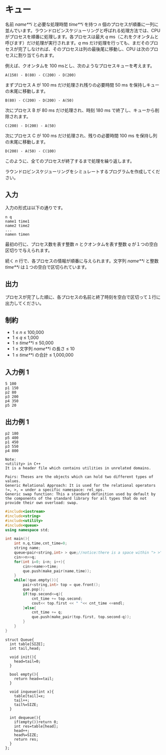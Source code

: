 # キュー

名前 *name**i* と必要な処理時間 *time**i* を持つ *n* 個のプロセスが順番に一列に並んでいます。ラウンドロビンスケジューリングと呼ばれる処理方法では、CPU がプロセスを順番に処理します。各プロセスは最大 *q* ms（これをクオンタムと呼びます）だけ処理が実行されます。*q* ms だけ処理を行っても、まだそのプロセスが完了しなければ、そのプロセスは列の最後尾に移動し、CPU は次のプロセスに割り当てられます。

例えば、クオンタムを 100 msとし、次のようなプロセスキューを考えます。

```
A(150) - B(80) - C(200) - D(200)
```

まずプロセス A が 100 ms だけ処理され残りの必要時間 50 ms を保持しキューの末尾に移動します。

```
B(80) - C(200) - D(200) - A(50)
```

次にプロセス B が 80 ms だけ処理され、時刻 180 ms で終了し、キューから削除されます。

```
C(200) - D(200) - A(50)
```

次にプロセス C が 100 ms だけ処理され、残りの必要時間 100 ms を保持し列の末尾に移動します。

```
D(200) - A(50) - C(100)
```

このように、全てのプロセスが終了するまで処理を繰り返します。

ラウンドロビンスケジューリングをシミュレートするプログラムを作成してください。

## 入力

入力の形式は以下の通りです。

```
n q
name1 time1
name2 time2
...
namen timen
```

最初の行に、プロセス数を表す整数 *n* とクオンタムを表す整数 *q* が１つの空白区切りで与えられます。

続く *n* 行で、各プロセスの情報が順番に与えられます。文字列 *name**i* と整数 *time**i* は１つの空白で区切られています。

## 出力

プロセスが完了した順に、各プロセスの名前と終了時刻を空白で区切って１行に出力してください。

## 制約

- 1 ≤ *n* ≤ 100,000
- 1 ≤ *q* ≤ 1,000
- 1 ≤ *time**i* ≤ 50,000
- 1 ≤ 文字列 *name**i* の長さ ≤ 10
- 1 ≤ *time**i* の合計 ≤ 1,000,000

## 入力例 1

```
5 100
p1 150
p2 80
p3 200
p4 350
p5 20
```

## 出力例 1

```
p2 180
p5 400
p1 450
p3 550
p4 800
```

```
Note:
<utility> in C++
It is a header file which contains utilities in unrelated domains.

Pairs: Theses are the objects which can hold two different types of values.
Generic Relational Approach: It is used for the relational operators !=, >, = under a specific namespace: rel_ops.
Generic swap function: This a standard definition used by default by the components of the standard library for all types that do not provide their own overload: swap.
```

```c++
#include<iostream>
#include<string>
#include<utility>
#include<queue>
using namespace std;

int main(){
    int n,q,time,cnt_time=0;
    string name;
    queue<pair<string,int> > que;//notice:there is a space within "> >"
    cin>>n>>q;
    for(int i=0; i<n; i++){
        cin>>name>>time;
        que.push(make_pair(name,time));
    }
    while(!que.empty()){
        pair<string,int> top = que.front();
        que.pop();
        if(top.second<=q){
            cnt_time += top.second;
            cout<< top.first << " "<< cnt_time <<endl;
        }else{
            cnt_time += q;
            que.push(make_pair(top.first, top.second-q));
        }
    }
}
```

```
struct Queue{
  int table[SIZE];
  int tail,head;
 
  void init(){
    head=tail=0;
  }
 
  bool empty(){
    return head==tail;
  }
   
  void inqueue(int x){
    table[tail]=x;
    tail++;
    tail%=SIZE;
  }
 
  int dequeue(){
    if(empty())return 0;
    int res=table[head];
    head++;
    head%=SIZE;
    return res;
  }
};
```

